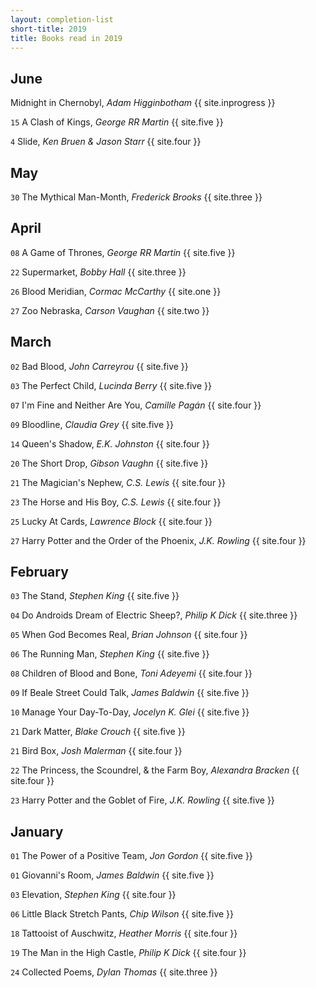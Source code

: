 ```yaml
---
layout: completion-list
short-title: 2019
title: Books read in 2019
---
```

## June
Midnight in Chernobyl, _Adam Higginbotham_ {{ site.inprogress }}

`15` A Clash of Kings, _George RR Martin_ {{ site.five }}

`4` Slide, _Ken Bruen & Jason Starr_ {{ site.four }}

## May
`30` The Mythical Man-Month, _Frederick Brooks_ {{ site.three }}

## April
`08` A Game of Thrones, _George RR Martin_ {{ site.five }}

`22` Supermarket, _Bobby Hall_ {{ site.three }}

`26` Blood Meridian, _Cormac McCarthy_ {{ site.one }}

`27` Zoo Nebraska, _Carson Vaughan_ {{ site.two }}

## March
`02` Bad Blood, _John Carreyrou_ {{ site.five }}

`03` The Perfect Child, _Lucinda Berry_ {{ site.five }}

`07` I'm Fine and Neither Are You, _Camille Pagán_ {{ site.four }}

`09` Bloodline, _Claudia Grey_ {{ site.five }}

`14` Queen's Shadow, _E.K. Johnston_ {{ site.four }}

`20` The Short Drop, _Gibson Vaughn_ {{ site.five }}

`21` The Magician's Nephew, _C.S. Lewis_ {{ site.four }}

`23` The Horse and His Boy, _C.S. Lewis_ {{ site.four }}

`25` Lucky At Cards, _Lawrence Block_ {{ site.four }}

`27` Harry Potter and the Order of the Phoenix, _J.K. Rowling_ {{ site.four }}

## February
`03` The Stand, _Stephen King_ {{ site.five }}

`04` Do Androids Dream of Electric Sheep?, _Philip K Dick_ {{ site.three }}

`05` When God Becomes Real, _Brian Johnson_ {{ site.four }}

`06` The Running Man, _Stephen King_ {{ site.five }}

`08` Children of Blood and Bone, _Toni Adeyemi_ {{ site.four }}

`09` If Beale Street Could Talk, _James Baldwin_ {{ site.five }}

`10` Manage Your Day-To-Day, _Jocelyn K. Glei_ {{ site.five }}

`21` Dark Matter, _Blake Crouch_ {{ site.five }}

`21` Bird Box, _Josh Malerman_ {{ site.four }}

`22` The Princess, the Scoundrel, & the Farm Boy, _Alexandra Bracken_ {{ site.four }}

`23` Harry Potter and the Goblet of Fire, _J.K. Rowling_ {{ site.five }}

## January
`01` The Power of a Positive Team, _Jon Gordon_ {{ site.five }}

`01` Giovanni's Room, _James Baldwin_ {{ site.five }}

`03` Elevation, _Stephen King_ {{ site.four }}

`06` Little Black Stretch Pants, _Chip Wilson_ {{ site.five }}

`18` Tattooist of Auschwitz, _Heather Morris_ {{ site.four }}

`19` The Man in the High Castle, _Philip K Dick_ {{ site.four }}

`24` Collected Poems, _Dylan Thomas_ {{ site.three }}
